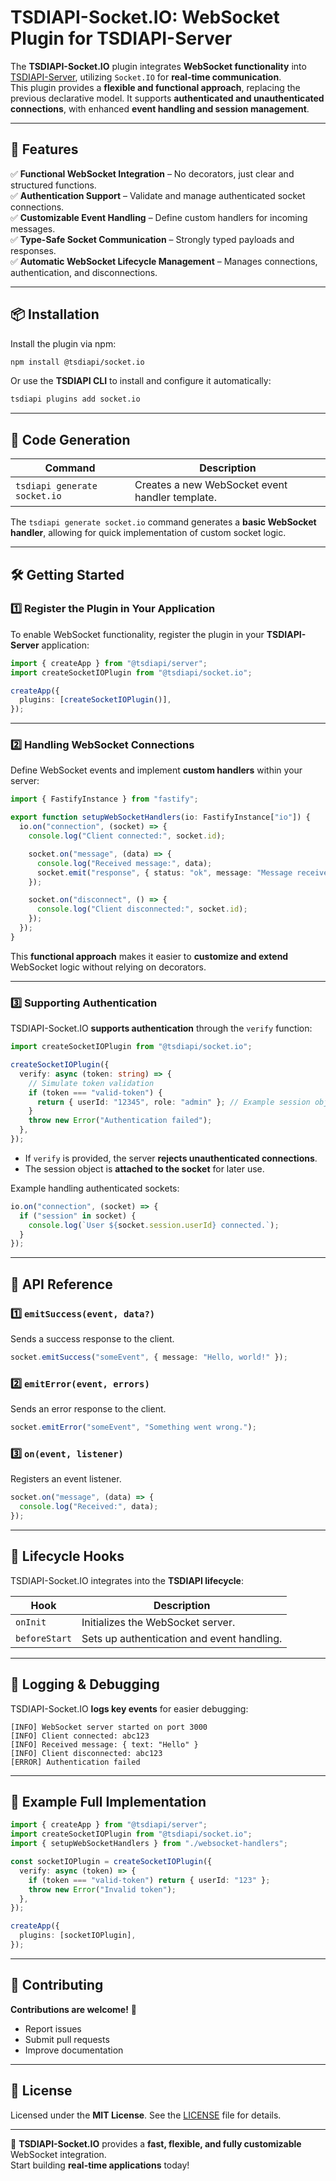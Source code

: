 # **TSDIAPI-Socket.IO: WebSocket Plugin for TSDIAPI-Server**  

The **TSDIAPI-Socket.IO** plugin integrates **WebSocket functionality** into [TSDIAPI-Server](https://github.com/unbywyd/tsdiapi-server), utilizing `Socket.IO` for **real-time communication**.  
This plugin provides a **flexible and functional approach**, replacing the previous declarative model. It supports **authenticated and unauthenticated connections**, with enhanced **event handling and session management**.

---

## **🚀 Features**  

✅ **Functional WebSocket Integration** – No decorators, just clear and structured functions.  
✅ **Authentication Support** – Validate and manage authenticated socket connections.  
✅ **Customizable Event Handling** – Define custom handlers for incoming messages.  
✅ **Type-Safe Socket Communication** – Strongly typed payloads and responses.  
✅ **Automatic WebSocket Lifecycle Management** – Manages connections, authentication, and disconnections.  

---

## **📦 Installation**  

Install the plugin via npm:  

```bash
npm install @tsdiapi/socket.io
```

Or use the **TSDIAPI CLI** to install and configure it automatically:  

```bash
tsdiapi plugins add socket.io
```

---

## **📂 Code Generation**  

| Command                  | Description                                   |
|--------------------------|-----------------------------------------------|
| `tsdiapi generate socket.io` | Creates a new WebSocket event handler template. |

The `tsdiapi generate socket.io` command generates a **basic WebSocket handler**, allowing for quick implementation of custom socket logic.

---

## **🛠 Getting Started**  

### **1️⃣ Register the Plugin in Your Application**  

To enable WebSocket functionality, register the plugin in your **TSDIAPI-Server** application:

```typescript
import { createApp } from "@tsdiapi/server";
import createSocketIOPlugin from "@tsdiapi/socket.io";

createApp({
  plugins: [createSocketIOPlugin()],
});
```

---

### **2️⃣ Handling WebSocket Connections**  

Define WebSocket events and implement **custom handlers** within your server:

```typescript
import { FastifyInstance } from "fastify";

export function setupWebSocketHandlers(io: FastifyInstance["io"]) {
  io.on("connection", (socket) => {
    console.log("Client connected:", socket.id);

    socket.on("message", (data) => {
      console.log("Received message:", data);
      socket.emit("response", { status: "ok", message: "Message received!" });
    });

    socket.on("disconnect", () => {
      console.log("Client disconnected:", socket.id);
    });
  });
}
```

This **functional approach** makes it easier to **customize and extend** WebSocket logic without relying on decorators.

---

### **3️⃣ Supporting Authentication**  

TSDIAPI-Socket.IO **supports authentication** through the `verify` function:

```typescript
import createSocketIOPlugin from "@tsdiapi/socket.io";

createSocketIOPlugin({
  verify: async (token: string) => {
    // Simulate token validation
    if (token === "valid-token") {
      return { userId: "12345", role: "admin" }; // Example session object
    }
    throw new Error("Authentication failed");
  },
});
```

- If `verify` is provided, the server **rejects unauthenticated connections**.  
- The session object is **attached to the socket** for later use.

Example handling authenticated sockets:

```typescript
io.on("connection", (socket) => {
  if ("session" in socket) {
    console.log(`User ${socket.session.userId} connected.`);
  }
});
```

---

## **📖 API Reference**  

### **1️⃣ `emitSuccess(event, data?)`**  

Sends a success response to the client.

```typescript
socket.emitSuccess("someEvent", { message: "Hello, world!" });
```

### **2️⃣ `emitError(event, errors)`**  

Sends an error response to the client.

```typescript
socket.emitError("someEvent", "Something went wrong.");
```

### **3️⃣ `on(event, listener)`**  

Registers an event listener.

```typescript
socket.on("message", (data) => {
  console.log("Received:", data);
});
```

---

## **🔌 Lifecycle Hooks**  

TSDIAPI-Socket.IO integrates into the **TSDIAPI lifecycle**:

| Hook          | Description                                      |
|--------------|--------------------------------------------------|
| `onInit`     | Initializes the WebSocket server.               |
| `beforeStart`| Sets up authentication and event handling.      |

---

## **📜 Logging & Debugging**  

TSDIAPI-Socket.IO **logs key events** for easier debugging:

```plaintext
[INFO] WebSocket server started on port 3000
[INFO] Client connected: abc123
[INFO] Received message: { text: "Hello" }
[INFO] Client disconnected: abc123
[ERROR] Authentication failed
```

---

## **📌 Example Full Implementation**  

```typescript
import { createApp } from "@tsdiapi/server";
import createSocketIOPlugin from "@tsdiapi/socket.io";
import { setupWebSocketHandlers } from "./websocket-handlers";

const socketIOPlugin = createSocketIOPlugin({
  verify: async (token) => {
    if (token === "valid-token") return { userId: "123" };
    throw new Error("Invalid token");
  },
});

createApp({
  plugins: [socketIOPlugin],
});
```

---

## **🙌 Contributing**  

**Contributions are welcome!** 🎉  
- Report issues  
- Submit pull requests  
- Improve documentation  

---

## **📜 License**  

Licensed under the **MIT License**. See the [LICENSE](LICENSE) file for details.  

---

🚀 **TSDIAPI-Socket.IO** provides a **fast, flexible, and fully customizable** WebSocket integration.  
Start building **real-time applications** today!